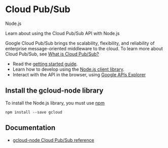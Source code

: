 # Cloud Pub/Sub
Node.js

Learn about using the Cloud Pub/Sub API with Node.js

Google Cloud Pub/Sub brings the scalability, flexibility, and reliability of enterprise message-oriented middleware to the cloud. To learn more about Cloud Pub/Sub, see [What is Cloud Pub/Sub?](https://cloud.google.com/pubsub/overview)

* Read the [getting started guide](https://cloud.google.com/pubsub/prereqs).
* Learn how to develop using the [Node.js client library](https://github.com/GoogleCloudPlatform/gcloud-node).
* Interact with the API in the browser, using [Google APIs Explorer](https://developers.google.com/apis-explorer/#p/pubsub/v1/)

## Install the gcloud-node library
To install the Node.js library, you must use [npm](https://www.npmjs.com/)

```
npm install --save gcloud
```

## Documentation
* [gcloud-node Cloud Pub/Sub reference](https://googlecloudplatform.github.io/gcloud-node/#/docs/)
